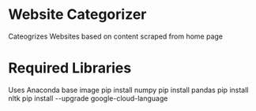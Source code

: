 # Website Categorizer
 Cateogrizes Websites based on content scraped from home page

# Required Libraries
Uses Anaconda base image
pip install numpy
pip install pandas
pip install nltk
pip install --upgrade google-cloud-language


